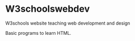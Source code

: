 # W3schoolswebdev
W3schools website teaching web development and design

Basic programs to learn HTML.
